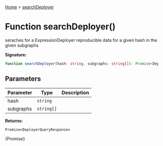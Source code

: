 [Home](../index.md) &gt; [searchDeployer](./searchdeployer_1.md)

# Function searchDeployer()

seraches for a ExpressionDeployer reproducible data for a given hash in the given subgraphs

<b>Signature:</b>

```typescript
function searchDeployer(hash: string, subgraphs: string[]): Promise<DeployerQueryResponse>;
```

## Parameters

|  Parameter | Type | Description |
|  --- | --- | --- |
|  hash | `string` |  |
|  subgraphs | `string[]` |  |

<b>Returns:</b>

`Promise<DeployerQueryResponse>`

{<!-- -->Promise<DeployerQueryResponse>}

